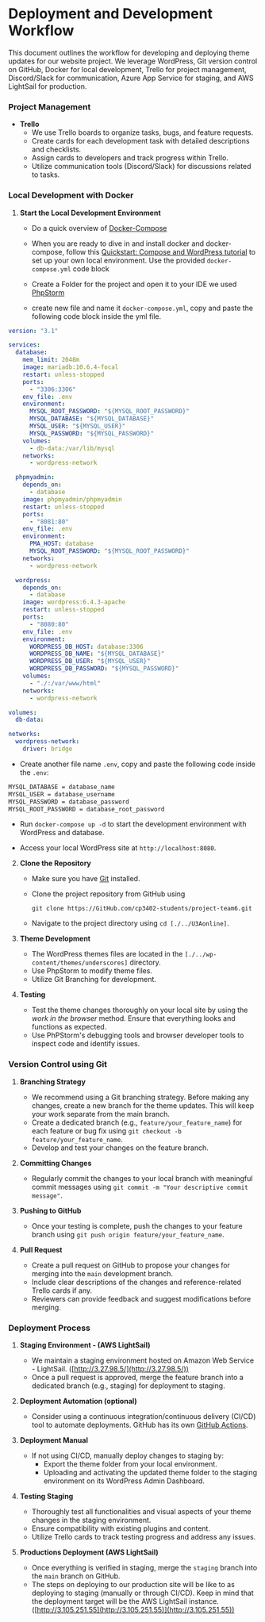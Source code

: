# Deployment and Development Workflow

This document outlines the workflow for developing and deploying theme updates for our website project. We leverage WordPress, Git version control on GitHub, Docker for local development, Trello for project management, Discord/Slack for communication, Azure App Service for staging, and AWS LightSail for production.

### Project Management

- **Trello**
  - We use Trello boards to organize tasks, bugs, and feature requests.
  - Create cards for each development task with detailed descriptions and checklists.
  - Assign cards to developers and track progress within Trello.
  - Utilize communication tools (Discord/Slack) for discussions related to tasks.

### Local Development with Docker

1.  **Start the Local Development Environment**

    - Do a quick overview of [Docker-Compose](https://docs.docker.com/compose)
    - When you are ready to dive in and install docker and docker-compose, follow this [Quickstart: Compose and WordPress tutorial](https://github.com/docker/awesome-compose/tree/master/official-documentation-samples/wordpress/) to set up your own local environment. Use the provided `docker-compose.yml` code block

    - Create a Folder for the project and open it to your IDE we used [PhpStorm](https://www.jetbrains.com/phpstorm/download/#section=windows)

    - create new file and name it `docker-compose.yml`, copy and paste the following code block inside the yml file.

```yaml
version: "3.1"

services:
  database:
    mem_limit: 2048m
    image: mariadb:10.6.4-focal
    restart: unless-stopped
    ports:
      - "3306:3306"
    env_file: .env
    environment:
      MYSQL_ROOT_PASSWORD: "${MYSQL_ROOT_PASSWORD}"
      MYSQL_DATABASE: "${MYSQL_DATABASE}"
      MYSQL_USER: "${MYSQL_USER}"
      MYSQL_PASSWORD: "${MYSQL_PASSWORD}"
    volumes:
      - db-data:/var/lib/mysql
    networks:
      - wordpress-network

  phpmyadmin:
    depends_on:
      - database
    image: phpmyadmin/phpmyadmin
    restart: unless-stopped
    ports:
      - "8081:80"
    env_file: .env
    environment:
      PMA_HOST: database
      MYSQL_ROOT_PASSWORD: "${MYSQL_ROOT_PASSWORD}"
    networks:
      - wordpress-network

  wordpress:
    depends_on:
      - database
    image: wordpress:6.4.3-apache
    restart: unless-stopped
    ports:
      - "8080:80"
    env_file: .env
    environment:
      WORDPRESS_DB_HOST: database:3306
      WORDPRESS_DB_NAME: "${MYSQL_DATABASE}"
      WORDPRESS_DB_USER: "${MYSQL_USER}"
      WORDPRESS_DB_PASSWORD: "${MYSQL_PASSWORD}"
    volumes:
      - "./:/var/www/html"
    networks:
      - wordpress-network

volumes:
  db-data:

networks:
  wordpress-network:
    driver: bridge
```

- Create another file name `.env`, copy and paste the following code inside the `.env`:

```sh
MYSQL_DATABASE = database_name
MYSQL_USER = database_username
MYSQL_PASSWORD = database_password
MYSQL_ROOT_PASSWORD = database_root_password
```

- Run `docker-compose up -d` to start the development environment with WordPress and database.

- Access your local WordPress site at `http://localhost:8080`.

2.  **Clone the Repository**

    - Make sure you have [Git](https://git-scm.com/downloads) installed.
    - Clone the project repository from GitHub using

      ```console
      git clone https://GitHub.com/cp3402-students/project-team6.git
      ```
    - Navigate to the project directory using `cd [./../U3Aonline]`.

3.  **Theme Development**

    - The WordPress themes files are located in the `[./../wp-content/themes/underscores]` directory.
    - Use PhpStorm to modify theme files.
    - Utilize Git Branching for development.

4.  **Testing**

    - Test the theme changes thoroughly on your local site by using the _work in the browser_ method. Ensure that everything looks and functions as expected.
    - Use PhPStorm's debugging tools and browser developer tools to inspect code and identify issues.

### Version Control using Git

1. **Branching Strategy**

   - We recommend using a Git branching strategy. Before making any changes, create a new branch for the theme updates. This will keep your work separate from the main branch.
   - Create a dedicated branch (e.g., `feature/your_feature_name`) for each feature or bug fix using `git checkout -b feature/your_feature_name`.
   - Develop and test your changes on the feature branch.

2. **Committing Changes**

   - Regularly commit the changes to your local branch with meaningful commit messages using `git commit -m "Your descriptive commit message"`.

3. **Pushing to GitHub**

   - Once your testing is complete, push the changes to your feature branch using `git push origin feature/your_feature_name`.

4. **Pull Request**

   - Create a pull request on GitHub to propose your changes for merging into the `main` development branch.
   - Include clear descriptions of the changes and reference-related Trello cards if any.
   - Reviewers can provide feedback and suggest modifications before merging.

### Deployment Process

1. **Staging Environment - (AWS LightSail)**

   - We maintain a staging environment hosted on Amazon Web Service - LightSail. ([http://3.27.98.5/](http://3.27.98.5/))
   - Once a pull request is approved, merge the feature branch into a dedicated branch (e.g., staging) for deployment to staging.

2. **Deployment Automation (optional)**

   - Consider using a continuous integration/continuous delivery (CI/CD) tool to automate deployments. GitHub has its own [GitHub Actions](https://GitHub.com/features/actions).

3. **Deployment Manual**

   - If not using CI/CD, manually deploy changes to staging by:
     - Export the theme folder from your local environment.
     - Uploading and activating the updated theme folder to the staging environment on its WordPress Admin Dashboard.

4. **Testing Staging**

   - Thoroughly test all functionalities and visual aspects of your theme changes in the staging environment.
   - Ensure compatibility with existing plugins and content.
   - Utilize Trello cards to track testing progress and address any issues.

5. **Productions Deployment (AWS LightSail)**

   - Once everything is verified in staging, merge the `staging` branch into the `main` branch on GitHub.
   - The steps on deploying to our production site will be like to as deploying to staging (manually or through CI/CD). Keep in mind that the deployment target will be the AWS LightSail instance. ([http://3.105.251.55](http://3.105.251.55)](http://3.105.251.55))
